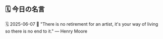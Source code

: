 ## 🗓️ 今日の名言

<!--START_SECTION:quote-->
🗓️ 2025-06-07
💬 "There is no retirement for an artist, it's your way of living so there is no end to it." — Henry Moore
<!--END_SECTION:quote-->
